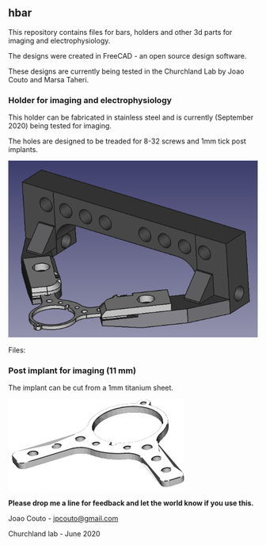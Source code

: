 ## hbar

This repository contains files for bars, holders and other 3d parts for imaging and electrophysiology.

The designs were created in FreeCAD - an open source design software.

These designs are currently being tested in the Churchland Lab by Joao Couto and Marsa Taheri.

### Holder for imaging and electrophysiology

This holder can be fabricated in stainless steel and is currently (September 2020) being tested for imaging.

The holes are designed to be treaded for 8-32 screws and 1mm tick post implants.

![picture](images/headbar_holder.png)

Files: 

### Post implant for imaging (11 mm)

The implant can be cut from a 1mm titanium sheet.

![picture](images/imaging_post.png)




**Please drop me a line for feedback and let the world know if you use this.**

Joao Couto - jpcouto@gmail.com

Churchland lab - June 2020